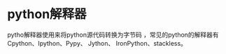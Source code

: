 # python解释器
  pytho解释器使用来将python源代码转换为字节码 ，常见的python的解释器有Cpython、Ipython、Pypy、 Jython、 IronPython、stackless。

<!--stackedit_data:
eyJoaXN0b3J5IjpbNTQ2NDg4MjUwXX0=
-->